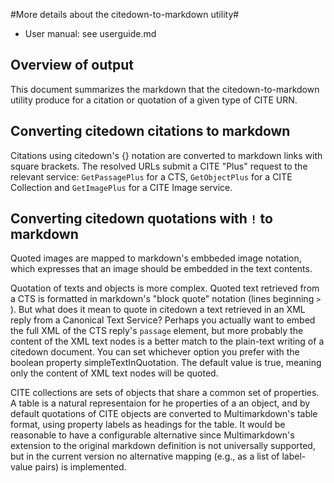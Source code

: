 #More details about the  citedown-to-markdown utility#

- User manual:  see userguide.md


## Overview of output ##

This document summarizes the markdown that the citedown-to-markdown utility produce for a citation or quotation of a given type of CITE URN.


## Converting citedown citations to markdown ##

Citations using citedown's {} notation are converted to markdown links with square brackets.  The resolved URLs submit a CITE "Plus" request to the relevant service: `GetPassagePlus` for a CTS, `GetObjectPlus` for a CITE Collection and `GetImagePlus` for a CITE Image service.

## Converting citedown quotations with `!` to markdown ##

Quoted images are mapped to markdown's embbeded image notation, which expresses that an image should be embedded in the text contents.

Quotation of texts and objects is more complex.  Quoted text retrieved from a CTS is formatted in markdown's "block quote"  notation (lines beginning `> `).  But what does it mean to quote in citedown a text retrieved in an XML reply from a Canonical Text Service? Perhaps you actually want to embed the full XML of the CTS reply's `passage` element, but more probably the content of the XML text nodes is a better match to the plain-text writing of a citedown document.  You can set whichever option you prefer with the boolean property simpleTextInQuotation.  The default value is true, meaning only the content of XML text nodes will be quoted. 

CITE collections are sets of objects that share a common set of properties.  A table is a natural representaion for he properties of a an object, and by default quotations of CITE objects are converted to Multimarkdown's table format, using property labels as headings for the table.  It would be reasonable to have a configurable alternative since Multimarkdown's extension to the original markdown definition is not universally supported, but in the current version no alternative mapping (e.g., as a list of label-value pairs) is implemented.
